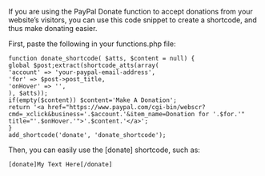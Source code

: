 If you are using the PayPal Donate function to accept donations from your website’s visitors, you can use this code snippet to create a shortcode, and thus make donating easier.

First, paste the following in your functions.php file:

```
function donate_shortcode( $atts, $content = null) {
global $post;extract(shortcode_atts(array(
'account' => 'your-paypal-email-address',
'for' => $post->post_title,
'onHover' => '',
), $atts));
if(empty($content)) $content='Make A Donation';
return '<a href="https://www.paypal.com/cgi-bin/webscr?cmd=_xclick&business='.$account.'&item_name=Donation for '.$for.'" title="'.$onHover.'">'.$content.'</a>';
}
add_shortcode('donate', 'donate_shortcode');
```

Then, you can easily use the [donate] shortcode, such as:

```
[donate]My Text Here[/donate]
```
